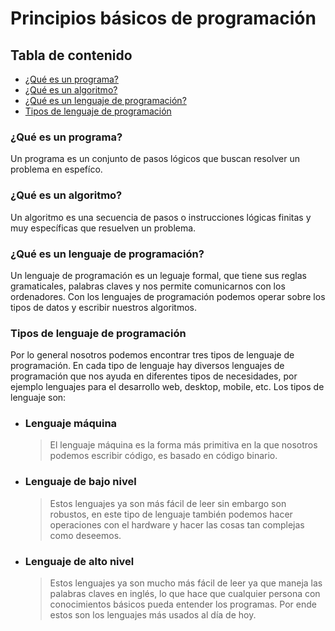 # Principios básicos de programación

## Tabla de contenido

- [¿Qué es un programa?](#¿qué-es-un-programa?)
- [¿Qué es un algoritmo?](#¿qué-es-un-algoritmo?)
- [¿Qué es un lenguaje de programación?](#¿qué-es-un-lenguaje-de-programación?)
- [Tipos de lenguaje de programación](#tipos-de-lenguaje-de-programación)

### ¿Qué es un programa?
Un programa es un conjunto de pasos lógicos que buscan resolver un problema en espefíco.

### ¿Qué es un algoritmo?
Un algoritmo es una secuencia de pasos o instrucciones lógicas finitas y muy específicas que resuelven un problema.

### ¿Qué es un lenguaje de programación?
Un lenguaje de programación es un leguaje formal, que tiene sus reglas gramaticales, palabras claves y nos permite comunicarnos con los ordenadores. Con los lenguajes de programación podemos operar sobre los tipos de datos y escribir nuestros algoritmos.

### Tipos de lenguaje de programación
Por lo general nosotros podemos encontrar tres tipos de lenguaje de programación. En cada tipo de lenguaje hay diversos lenguajes de programación que nos ayuda en diferentes tipos de necesidades, por ejemplo lenguajes para el desarrollo web, desktop, mobile, etc. Los tipos de lenguaje son:

- ### Lenguaje máquina
  > El lenguaje máquina es la forma más primitiva en la que nosotros podemos escribir código, es basado en código binario.

- ### Lenguaje de bajo nivel
  > Estos lenguajes ya son más fácil de leer sin embargo son robustos, en este tipo de lenguaje también podemos hacer operaciones con el hardware y hacer las cosas tan complejas como deseemos.

- ### Lenguaje de alto nivel
  > Estos lenguajes ya son mucho más fácil de leer ya que maneja las palabras claves en inglés, lo que hace que cualquier persona con conocimientos básicos pueda entender los programas. Por ende estos son los lenguajes más usados al día de hoy.
